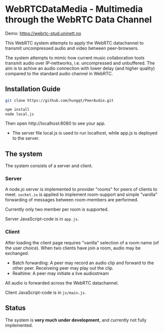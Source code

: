 # WebRTCDataMedia - Multimedia through the WebRTC Data Channel #

Demo: https://webrtc-stud.uninett.no

This WebRTC system attempts to apply the WebRTC datachannel to transmit uncompressed audio and video between peer-browsers.

The system attempts to mimic how current music collaboration tools transmit audio over IP-nettworks, i.e. uncompressed and unbuffered. The aim is to achive an audio connection with lower delay (and higher quality) compared to the standard audio channel in WebRTC. 

## Installation Guide ##
```sh
git clone https://github.com/hungqt/PeerAudio.git

npm install
node local.js
```

Then open http://localhost:8080 to see your app. <br>

* The server file local.js is used to run localhost, while app.js is deployed to the server. 

## The system ##
The system consists of a server and client.

### Server ###
A node.jo server is implemented to provider "rooms" for peers of clients to meet. `socket.io` is applied to implement room-support and simple "vanilla" forwarding of messages between room-members are performed.

Currently only two member per room is supported.

Server JavaScript-code is in `app.js`.

### Client ###
After loading the client page requires "vanilla" selection of a room name (of the user choice). When two clients have join a room, audio may be exchanged.

  * Batch forwarding: A peer may record an audio clip and forward to the other peer. Receiveing peer may play out the clip.
  * Realtime: A peer may initiate a live audiostream
  
All audio is forwarded across the WebRTC datachannel.

Client JavaScript-code is in `js/main.js`.

## Status ##
  
The system is **very much under development**, and currently not fully implemented.

